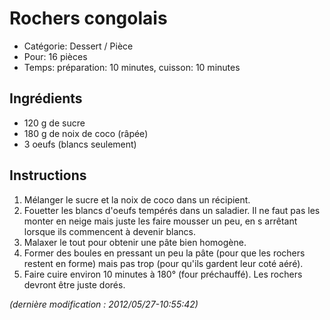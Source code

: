 # Rochers congolais

* Catégorie: Dessert / Pièce
* Pour: 16 pièces
* Temps: préparation: 10 minutes, cuisson: 10 minutes

## Ingrédients
* 120 g de sucre
* 180 g de noix de coco (râpée)
* 3 oeufs (blancs seulement)

## Instructions
1. Mélanger le sucre et la noix de coco dans un récipient.
1. Fouetter les blancs d'oeufs tempérés dans un saladier. Il ne faut pas les monter en neige mais juste les faire mousser un peu, en s arrêtant lorsque ils commencent à devenir blancs.
1. Malaxer le tout pour obtenir une pâte bien homogène.
1. Former des boules en pressant un peu la pâte (pour que les rochers restent en forme) mais pas trop (pour qu'ils gardent leur coté aéré).
1. Faire cuire environ 10 minutes à 180° (four préchauffé). Les rochers devront être juste dorés.

_(dernière modification : 2012/05/27-10:55:42)_
